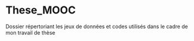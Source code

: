 # These_MOOC
Dossier répertoriant les jeux de données et codes utilisés dans le cadre de mon travail de thèse
